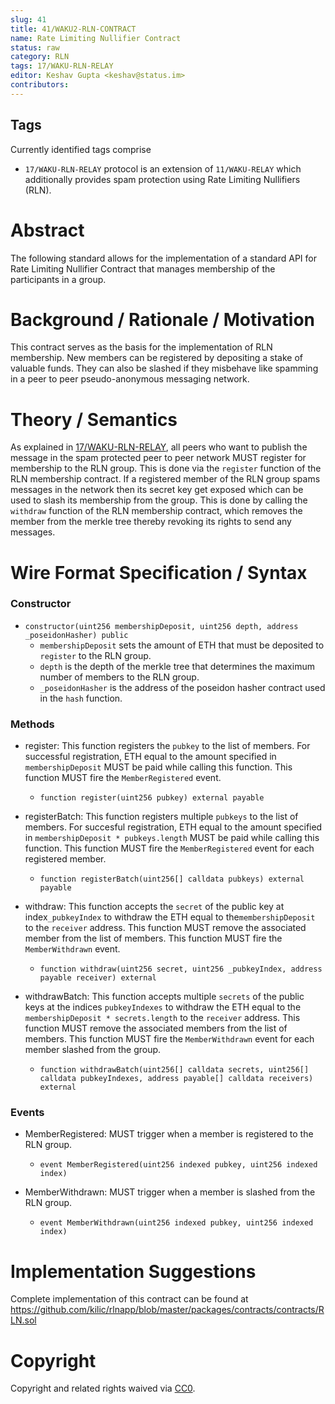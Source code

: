 ```yaml
---
slug: 41
title: 41/WAKU2-RLN-CONTRACT
name: Rate Limiting Nullifier Contract
status: raw
category: RLN
tags: 17/WAKU-RLN-RELAY
editor: Keshav Gupta <keshav@status.im>
contributors:
---
```


## Tags

Currently identified tags comprise

* `17/WAKU-RLN-RELAY` protocol is an extension of `11/WAKU-RELAY` which additionally provides spam protection using Rate Limiting Nullifiers (RLN).


# Abstract
The following standard allows for the implementation of a standard API for Rate Limiting Nullifier Contract that manages membership of the participants in a group.


# Background / Rationale / Motivation

This contract serves as the basis for the implementation of RLN membership. New members can be registered by depositing a stake of valuable funds.
They can also be slashed if they misbehave like spamming in a peer to peer pseudo-anonymous messaging network.

# Theory / Semantics

As explained in [17/WAKU-RLN-RELAY](https://rfc.vac.dev/spec/17/), all peers who want to publish the message in the spam protected peer to peer network MUST register for membership to the RLN group. This is done via the `register` function of the RLN membership contract. If a registered member of the RLN group spams messages in the network then its secret key get exposed which can be used to slash its membership from the group. This is done by calling the `withdraw` function of the RLN membership contract, which removes the member from the merkle tree thereby revoking its rights to send any messages.

# Wire Format Specification / Syntax

### Constructor

* `constructor(uint256 membershipDeposit, uint256 depth, address _poseidonHasher) public`
    * `membershipDeposit` sets the amount of ETH that must be deposited to `register` to the RLN group.
    * `depth` is the depth of the merkle tree that determines the maximum number of members to the RLN group.
    * `_poseidonHasher` is the address of the poseidon hasher contract used in the `hash` function.

### Methods

* register: This function registers the `pubkey` to the list of members.
For successful registration, ETH equal to the amount specified in `membershipDeposit` MUST be paid while calling this function. This function MUST fire the `MemberRegistered` event.
    * `function register(uint256 pubkey) external payable`



* registerBatch: This function registers multiple `pubkeys` to the list of members. For succesful registration, ETH equal to the amount specified in `membershipDeposit * pubkeys.length` MUST be paid while calling this function. This function MUST fire the `MemberRegistered` event for each registered member.
    * `function registerBatch(uint256[] calldata pubkeys) external payable`


* withdraw: This function accepts the `secret` of the public key at index`_pubkeyIndex` to withdraw the ETH equal to the`membershipDeposit` to the `receiver` address. This function MUST remove the associated member from the list of members. This function MUST fire the `MemberWithdrawn` event.
    * `function withdraw(uint256 secret, uint256 _pubkeyIndex, address payable receiver) external`


* withdrawBatch: This function accepts multiple `secrets` of the public keys at the indices `pubkeyIndexes` to withdraw the ETH equal to the `membershipDeposit * secrets.length` to the `receiver` address. This function MUST remove the associated members from the list of members. This function MUST fire the `MemberWithdrawn` event for each member slashed from the group.
    * `function withdrawBatch(uint256[] calldata secrets, uint256[] calldata pubkeyIndexes, address payable[] calldata receivers) external`


### Events

* MemberRegistered: MUST trigger when a member is registered to the RLN group.
    * `event MemberRegistered(uint256 indexed pubkey, uint256 indexed index)`


* MemberWithdrawn: MUST  trigger when a member is slashed from the RLN group.
    * `event MemberWithdrawn(uint256 indexed pubkey, uint256 indexed index)`


# Implementation Suggestions

Complete implementation of this contract can be found at https://github.com/kilic/rlnapp/blob/master/packages/contracts/contracts/RLN.sol

# Copyright

Copyright and related rights waived via [CC0](https://creativecommons.org/publicdomain/zero/1.0/).

